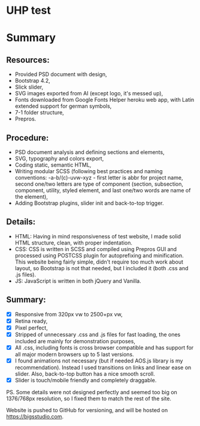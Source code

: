 # UHP test

# Summary

## Resources:
 - Provided PSD document with design,
 - Bootstrap 4.2,
 - Slick slider,
 - SVG images exported from AI (except logo, it's messed up),
 - Fonts downloaded from Google Fonts Helper heroku web app, with Latin extended support for german symbols,
 - 7-1 folder structure,
 - Prepros.

## Procedure:

 - PSD document analysis and defining sections and elements,
 - SVG, typography and colors export,
 - Coding static, semantic HTML,
 - Writing modular SCSS (following best practices and naming conventions:
  -a-b/(c)-uvw-xyz - first letter is abbr for project name, second one/two letters are type of component (section, subsection, component, utility, styled element, and last one/two words are name of the element),
 - Adding Bootstrap plugins, slider init and back-to-top trigger.

## Details:

 - HTML: Having in mind responsiveness of test website, I made solid HTML structure, clean, with proper indentation.
 - CSS: CSS is written in SCSS and compiled using Prepros GUI and processed using POSTCSS plugin for autoprefixing and minification. This website being fairly simple, didn't require too much work about layout, so Bootstrap is not that needed, but I included it (both .css and .js files).
 - JS: JavaScript is written in both jQuery and Vanilla.

## Summary:

 - [x] Responsive from 320px vw to 2500+px vw,
 - [x] Retina ready,
 - [x] Pixel perfect,
 - [x] Stripped of unnecessary .css and .js files for fast loading, the ones included are mainly for demonstration purposes,
 - [x] All .css, including fonts is cross browser compatible and has support for all major modern browsers up to 5 last versions.
 - [x] I found animations not necessary (but if needed AOS.js library is my recommendation). Instead I used transitions on links and linear ease on slider. Also, back-to-top button has a nice smooth scroll.
 - [x] Slider is touch/mobile friendly and completely draggable.
 
 PS.
Some details were not designed perfectly and seemed too big on 1376/768px resolution, so I fixed them to match the rest of the site.

Website is pushed to GitHub for versioning, and will be hosted on https://bigsstudio.com.
